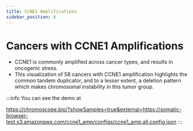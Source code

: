 ```yaml
---
title: CCNE1 Amplifications
sidebar_position: 6
---
```


# Cancers with CCNE1 Amplifications

- CCNE1 is commonly amplified across cancer types, and results in oncogenic stress.
- This visualization of 58 cancers with CCNE1 amplification highlights the common tandem duplicator, and to a lesser extent, a deletion pattern which makes chromosomal instability in this tumor group.

:::info
You can see the demo at

https://chromoscope.bio/?showSamples=true&external=https://somatic-browser-test.s3.amazonaws.com/ccne1_amp/configs/ccne1_amp.all.config.json
:::
